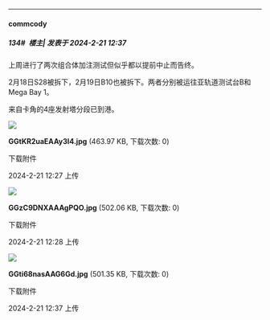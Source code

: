 ﻿
*****

####  commcody  
##### 134#         楼主| 发表于 2024-2-21 12:37

上周进行了两次组合体加注测试但似乎都以提前中止而告终。

2月18日S28被拆下，2月19日B10也被拆下。两者分别被运往亚轨道测试台B和Mega Bay 1。

来自卡角的4座发射塔分段已到港。

<img src="https://img.saraba1st.com/forum/202402/21/122737j3ghhiwgiu1wbnue.jpg" referrerpolicy="no-referrer">

<strong>GGtKR2uaEAAy3I4.jpg</strong> (463.97 KB, 下载次数: 0)

下载附件

2024-2-21 12:27 上传

<img src="https://img.saraba1st.com/forum/202402/21/122842wr5bzxabzgdtkdvl.jpg" referrerpolicy="no-referrer">

<strong>GGzC9DNXAAAgPQO.jpg</strong> (502.06 KB, 下载次数: 0)

下载附件

2024-2-21 12:28 上传

<img src="https://img.saraba1st.com/forum/202402/21/123726g4h24zmmjmkmj3mj.jpg" referrerpolicy="no-referrer">

<strong>GGti68nasAAG6Gd.jpg</strong> (501.35 KB, 下载次数: 0)

下载附件

2024-2-21 12:37 上传

